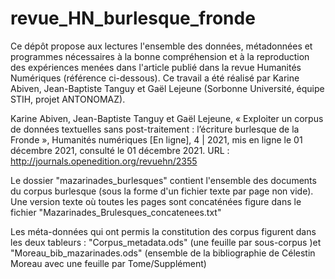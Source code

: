 # revue_HN_burlesque_fronde

Ce dépôt propose aux lectures l'ensemble des données, métadonnées et programmes nécessaires à la bonne compréhension et à la reproduction des expériences menées dans l'article publié dans la revue Humanités Numériques (référence ci-dessous). Ce travail a été réalisé par Karine Abiven, Jean-Baptiste Tanguy et Gaël Lejeune (Sorbonne Université, équipe STIH, projet ANTONOMAZ).


Karine Abiven, Jean-Baptiste Tanguy et Gaël Lejeune, « Exploiter un corpus de données textuelles sans post-traitement : l’écriture burlesque de la Fronde », Humanités numériques [En ligne], 4 | 2021, mis en ligne le 01 décembre 2021, consulté le 01 décembre 2021. URL : http://journals.openedition.org/revuehn/2355

Le dossier "mazarinades_burlesques" contient l'ensemble des documents du corpus burlesque (sous la forme d'un fichier texte par page non vide). Une version texte où toutes les pages sont concaténées figure dans le fichier "Mazarinades_Brulesques_concatenees.txt"

Les méta-données qui ont permis la constitution des corpus figurent dans les deux tableurs : "Corpus_metadata.ods" (une feuille par sous-corpus )et "Moreau_bib_mazarinades.ods" (ensemble de la bibliographie de Célestin Moreau avec une feuille par Tome/Supplément)
